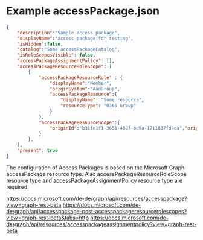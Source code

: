 # Example accessPackage.json

```json
{    
    "description":"Sample access package",
    "displayName":"Access package for testing",
    "isHidden":false,
    "catalog":"Some accessPackageCatalog",
    "isRoleScopesVisible": false,
    "accessPackageAssignmentPolicy": [],
    "accessPackageResourceRoleScope": [
        {
            "accessPackageResourceRole" : {
                "displayName":"Member",
                "originSystem":"AadGroup",
                "accessPackageResource":{
                    "displayName": "Some resource",
                    "resourceType": "O365 Group"
                }
            },
            "accessPackageResourceScope":{
                "originId":"b31fe1f1-3651-488f-bd9a-1711887fd4ca","originSystem":"AadGroup"
            }
        },
    ],
    "present": true
}
```

The configuration of Access Packages is based on the Microsoft Graph accessPackage resource type. Also accessPackageResourceRoleScope resource type and accessPackageAssignmentPolicy resource type are required.

https://docs.microsoft.com/de-de/graph/api/resources/accesspackage?view=graph-rest-beta
https://docs.microsoft.com/de-de/graph/api/accesspackage-post-accesspackageresourcerolescopes?view=graph-rest-beta&tabs=http
https://docs.microsoft.com/de-de/graph/api/resources/accesspackageassignmentpolicy?view=graph-rest-beta
